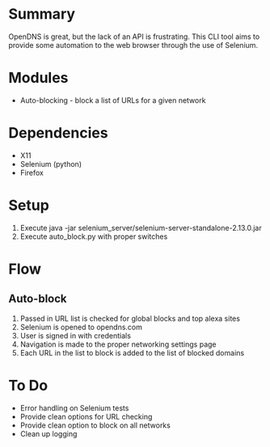 Summary
=======
OpenDNS is great, but the lack of an API is frustrating. This CLI tool aims to provide some automation to the web browser through the use of Selenium. 

Modules
=======
* Auto-blocking - block a list of URLs for a given network

Dependencies
============
* X11
* Selenium (python)
* Firefox

Setup
=====
1. Execute java -jar selenium_server/selenium-server-standalone-2.13.0.jar
2. Execute auto_block.py with proper switches

Flow
====
Auto-block
----------
1. Passed in URL list is checked for global blocks and top alexa sites
2. Selenium is opened to opendns.com
3. User is signed in with credentials
4. Navigation is made to the proper networking settings page
5. Each URL in the list to block is added to the list of blocked domains

To Do
=====
* Error handling on Selenium tests
* Provide clean options for URL checking
* Provide clean option to block on all networks
* Clean up logging
